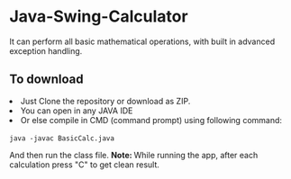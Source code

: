# Java-Swing-Calculator
It can perform all basic mathematical operations, with built in advanced exception handling.

<h2>To download</h2>

<li>Just Clone the repository or download as ZIP.</li>
<li>You can open in any JAVA IDE</li>
<li>Or else compile in CMD (command prompt) using following command:</li><br>
<code>java -javac BasicCalc.java </code>

And then run the class file.
<strong>Note: </strong>While running the app, after each calculation press "C" to get clean result.
